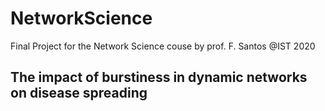 # NetworkScience
Final Project for the Network Science couse by prof. F. Santos @IST 2020
## The impact of burstiness in dynamic networks on disease spreading
